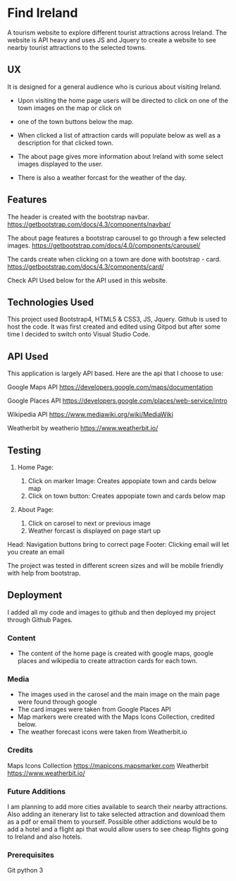 # Find Ireland

A tourism website to explore different tourist attractions across Ireland. The website is API heavy and uses JS and Jquery to create a website to see nearby
tourist attractions to the selected towns.

## UX

It is designed for a general audience who is curious about visiting Ireland.

- Upon visiting the home page users will be directed to click on one of the town images on the map or click on
- one of the town buttons below the map.
- When clicked a list of attraction cards will populate below as well as a description for that clicked town.

- The about page gives more information about Ireland with some select images displayed to the user.
- There is also a weather forcast for the weather of the day.



## Features

The header is created with the bootstrap navbar.
https://getbootstrap.com/docs/4.3/components/navbar/

The about page features a bootstrap carousel to go through a few selected images.
https://getbootstrap.com/docs/4.0/components/carousel/

The cards create when clicking on a town are done with bootstrap - card.
https://getbootstrap.com/docs/4.3/components/card/

Check API Used below for the API used in this website.

## Technologies Used

This project used Bootstrap4, HTML5 & CSS3, JS, Jquery.
Github is used to host the code.
It was first created and edited using Gitpod but after some time I decided to switch onto Visual Studio Code.


## API Used

This application is largely API based. Here are the api that I choose to use:

Google Maps API
https://developers.google.com/maps/documentation

Google Places API
https://developers.google.com/places/web-service/intro

Wikipedia API
https://www.mediawiki.org/wiki/MediaWiki

Weatherbit by weatherio
https://www.weatherbit.io/


## Testing

1. Home Page:
    1. Click on marker Image:
        Creates appopiate town and cards below map
    2. Click on town button:
        Creates appopiate town and cards below map

2. About Page:
    1. Click on carosel to next or previous image
    2. Weather forcast is displayed on page start up

Head:
    Navigation buttons bring to correct page
Footer:
    Clicking email will let you create an email

The project was tested in different screen sizes and will be mobile friendly with help from bootstrap.

## Deployment

I added all my code and images to github and then deployed my project through Github Pages.

### Content
- The content of the home page is created with google maps, google places and wikipedia to create attraction cards for each town.

### Media
- The images used in the carosel and the main image on the main page were found through google
- The card images were taken from Google Places API
- Map markers were created with the Maps Icons Collection, credited below.
- The weather forecast icons were taken from Weatherbit.io

### Credits

Maps Icons Collection https://mapicons.mapsmarker.com
Weatherbit https://www.weatherbit.io/

### Future Additions

I am planning to add more cities available to search their nearby attractions. Also adding an itenerary list to take selected attraction and download them as a pdf or email them to yourself. Possible other addictions would be to add a hotel and a flight api that would allow users to see cheap flights going to Ireland and also hotels.

### Prerequisites

Git
python 3
